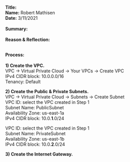 **Title:** \
**Name:** Robert Mathisen\
**Date:** 3/11/2021 \
\
**Summary:** \
<br/>
**Reason & Reflection:** \
<br/>

**Process:** <br/>
\
**1) Create the VPC.** <br/>
VPC → Virtual Private Cloud → Your VPCs → Create VPC \
IPv4 CIDR block: 10.0.0.0/16 \
Tenancy: Default

**2) Create the Public & Private Subnets.** <br/>
VPC → Virtual Private Cloud → Subnets → Create Subnet\
VPC ID: select the VPC created in Step 1 \
Subnet Name: PublicSubnet \
Availability Zone: us-east-1a \
IPv4 CIDR block: 10.0.**1**.0/24

VPC ID: select the VPC created in Step 1 \
Subnet Name: PrivateSubnet \
Availability Zone: us-east-1b \
IPv4 CIDR block: 10.0.**2**.0/24

**3) Create the Internet Gateway.** <br/>
